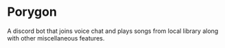 # Porygon
A discord bot that joins voice chat and plays songs from local library
along with other miscellaneous features.
